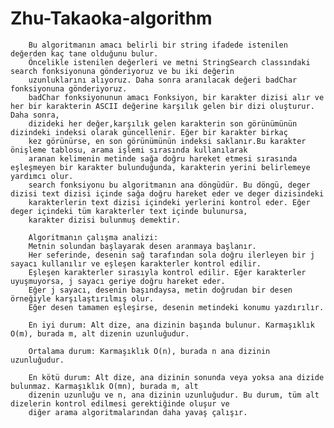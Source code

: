 # Zhu-Takaoka-algorithm


        Bu algoritmanın amacı belirli bir string ifadede istenilen değerden kaç tane olduğunu bulur.
        Öncelikle istenilen değerleri ve metni StringSearch classındaki search fonksiyonuna gönderiyoruz ve bu iki değerin
        uzunluklarını alıyoruz. Daha sonra aranılacak değeri badChar fonksiyonuna gönderiyoruz.
        badChar fonksiyonunun amacı Fonksiyon, bir karakter dizisi alır ve her bir karakterin ASCII değerine karşılık gelen bir dizi oluşturur. Daha sonra,
        dizideki her değer,karşılık gelen karakterin son görünümünün dizindeki indeksi olarak güncellenir. Eğer bir karakter birkaç
        kez görünürse, en son görünümünün indeksi saklanır.Bu karakter önişleme tablosu, arama işlemi sırasında kullanılarak
        aranan kelimenin metinde sağa doğru hareket etmesi sırasında eşleşmeyen bir karakter bulunduğunda, karakterin yerini belirlemeye yardımcı olur.
        search fonksiyonu bu algoritmanın ana döngüdür. Bu döngü, deger dizisi text dizisi içinde sağa doğru hareket eder ve deger dizisindeki
        karakterlerin text dizisi içindeki yerlerini kontrol eder. Eğer deger içindeki tüm karakterler text içinde bulunursa,
        karakter dizisi bulunmuş demektir.

        Algoritmanın çalışma analizi:
        Metnin solundan başlayarak desen aranmaya başlanır.
        Her seferinde, desenin sağ tarafından sola doğru ilerleyen bir j sayacı kullanılır ve eşleşen karakterler kontrol edilir.
        Eşleşen karakterler sırasıyla kontrol edilir. Eğer karakterler uyuşmuyorsa, j sayacı geriye doğru hareket eder.
        Eğer j sayacı, desenin başındaysa, metin doğrudan bir desen örneğiyle karşılaştırılmış olur.
        Eğer desen tamamen eşleşirse, desenin metindeki konumu yazdırılır.

        En iyi durum: Alt dize, ana dizinin başında bulunur. Karmaşıklık O(m), burada m, alt dizenin uzunluğudur.

        Ortalama durum: Karmaşıklık O(n), burada n ana dizinin uzunluğudur.
        
        En kötü durum: Alt dize, ana dizinin sonunda veya yoksa ana dizide bulunmaz. Karmaşıklık O(mn), burada m, alt
        dizenin uzunluğu ve n, ana dizinin uzunluğudur. Bu durum, tüm alt dizelerin kontrol edilmesi gerektiğinde oluşur ve
        diğer arama algoritmalarından daha yavaş çalışır.
